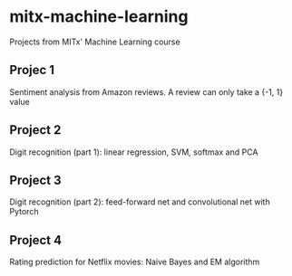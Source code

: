 # mitx-machine-learning
Projects from MITx' Machine Learning course

## Projec 1
Sentiment analysis from Amazon reviews. A review can only take a {-1, 1} value

## Project 2
Digit recognition (part 1): linear regression, SVM, softmax and PCA

## Project 3
Digit recognition (part 2): feed-forward net and convolutional net with Pytorch

## Project 4
Rating prediction for Netflix movies: Naive Bayes and EM algorithm
